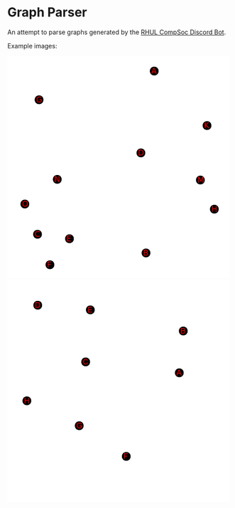 # Graph Parser

An attempt to parse graphs generated by the [RHUL CompSoc Discord Bot](https://github.com/rhul-compsoc/cmpsc-discord-bot).

Example images:


<img src="./samples/sample1.png" alt="Graph 1" width="500"/>


<img src="./samples/sample2.png" alt="Graph 1" width="500"/>